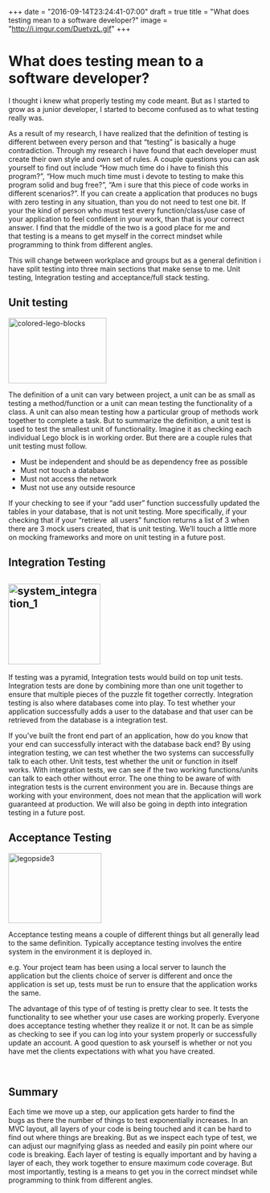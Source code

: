 +++
date = "2016-09-14T23:24:41-07:00"
draft = true
title = "What does testing mean to a software developer?"
image = "http://i.imgur.com/DuetvzL.gif"
+++
<h1>What does testing mean to a software developer?</h1>
I thought i knew what properly testing my code meant. But as I started to grow as a junior developer, I started to become confused as to what testing really was.

As a result of my research, I have realized that the definition of testing is different between every person and that “testing” is basically a huge contradiction. Through my research i have found that each developer must create their own style and own set of rules. A couple questions you can ask yourself to find out include “How much time do i have to finish this program?”, “How much much time must i devote to testing to make this program solid and bug free?”, “Am i sure that this piece of code works in different scenarios?”. If you can create a application that produces no bugs with zero testing in any situation, than you do not need to test one bit. If your the kind of person who must test every function/class/use case of your application to feel confident in your work, than that is your correct answer. I find that the middle of the two is a good place for me and that testing is a means to get myself in the correct mindset while programming to think from different angles.

This will change between workplace and groups but as a general definition i have split testing into three main sections that make sense to me. Unit testing, Integration testing and acceptance/full stack testing.
<h2><strong>Unit testing</strong></h2>
<img class="alignnone wp-image-38" src="https://liandraumr.files.wordpress.com/2016/01/colored-lego-blocks.jpg?w=195&amp;h=130" alt="colored-lego-blocks" width="195" height="130" />

The definition of a unit can vary between project, a unit can be as small as testing a method/function or a unit can mean testing the functionality of a class. A unit can also mean testing how a particular group of methods work together to complete a task. But to summarize the definition, a unit test is used to test the smallest unit of functionality. Imagine it as checking each individual Lego block is in working order. But there are a couple rules that unit testing must follow.
<ul>
 	<li>Must be independent and should be as dependency free as possible</li>
 	<li>Must not touch a database</li>
 	<li>Must not access the network</li>
 	<li>Must not use any outside resource</li>
</ul>
If your checking to see if your “add user” function successfully updated the tables in your database, that is not unit testing. More specifically, if your checking that if your “retrieve  all users” function returns a list of 3 when there are 3 mock users created, that is unit testing. We’ll touch a little more on mocking frameworks and more on unit testing in a future post.
<h2>Integration Testing</h2>
<h2><img class="alignnone wp-image-63" src="https://liandraumr.files.wordpress.com/2016/01/system_integration_1.jpg?w=183&amp;h=160" alt="system_integration_1" width="183" height="160" /></h2>
If testing was a pyramid, Integration tests would build on top unit tests. Integration tests are done by combining more than one unit together to ensure that multiple pieces of the puzzle fit together correctly. Integration testing is also where databases come into play. To test whether your application successfully adds a user to the database and that user can be retrieved from the database is a integration test.

If you’ve built the front end part of an application, how do you know that your end can successfully interact with the database back end? By using integration testing, we can test whether the two systems can successfully talk to each other. Unit tests, test whether the unit or function in itself works. With integration tests, we can see if the two working functions/units can talk to each other without error. The one thing to be aware of with integration tests is the current environment you are in. Because things are working with your environment, does not mean that the application will work guaranteed at production. We will also be going in depth into integration testing in a future post.
<h2>Acceptance Testing</h2>
<img class="alignnone wp-image-95" src="https://liandraumr.files.wordpress.com/2016/01/legopside3.jpg?w=185&amp;h=139" alt="legopside3" width="185" height="139" />

Acceptance testing means a couple of different things but all generally lead to the same definition. Typically acceptance testing involves the entire system in the environment it is deployed in.

e.g. Your project team has been using a local server to launch the application but the clients choice of server is different and once the application is set up, tests must be run to ensure that the application works the same.

The advantage of this type of of testing is pretty clear to see. It tests the functionality to see whether your use cases are working properly. Everyone does acceptance testing whether they realize it or not. It can be as simple as checking to see if you can log into your system properly or successfully update an account. A good question to ask yourself is whether or not you have met the clients expectations with what you have created.

&nbsp;
<h2>Summary</h2>
Each time we move up a step, our application gets harder to find the bugs as there the number of things to test exponentially increases. In an MVC layout, all layers of your code is being touched and it can be hard to find out where things are breaking. But as we inspect each type of test, we can adjust our magnifying glass as needed and easily pin point where our code is breaking. Each layer of testing is equally important and by having a layer of each, they work together to ensure maximum code coverage. But most importantly, testing is a means to get you in the correct mindset while programming to think from different angles.